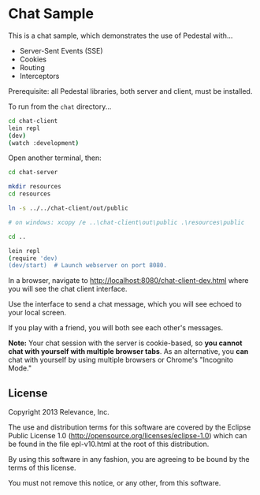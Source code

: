 # Chat Sample

This is a chat sample, which demonstrates the use of Pedestal with...

- Server-Sent Events (SSE)
- Cookies
- Routing
- Interceptors

Prerequisite: all Pedestal libraries, both server and client, must be installed.

To run from the `chat` directory...

```sh
cd chat-client
lein repl
(dev)
(watch :development)
```
Open another terminal, then:

```sh
cd chat-server

mkdir resources
cd resources

ln -s ../../chat-client/out/public

# on windows: xcopy /e ..\chat-client\out\public .\resources\public

cd ..

lein repl
(require 'dev)
(dev/start)  # Launch webserver on port 8080.
```

In a browser, navigate to <http://localhost:8080/chat-client-dev.html> where you will see the chat client interface.

Use the interface to send a chat message, which you will see echoed to your local screen.

If you play with a friend, you will both see each other's messages.

**Note:** Your chat session with the server is cookie-based, so **you cannot chat with yourself with multiple browser tabs**. As an alternative, you **can** chat with yourself by using multiple browsers or Chrome's "Incognito Mode."


License
-------
Copyright 2013 Relevance, Inc.

The use and distribution terms for this software are covered by the
Eclipse Public License 1.0 (http://opensource.org/licenses/eclipse-1.0)
which can be found in the file epl-v10.html at the root of this distribution.

By using this software in any fashion, you are agreeing to be bound by
the terms of this license.

You must not remove this notice, or any other, from this software.
